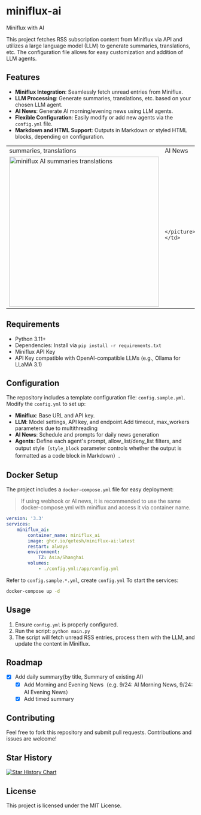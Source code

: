 # miniflux-ai
Miniflux with AI

This project fetches RSS subscription content from Miniflux via API and utilizes a large language model (LLM) to generate summaries, translations, etc. The configuration file allows for easy customization and addition of LLM agents.

## Features

- **Miniflux Integration**: Seamlessly fetch unread entries from Miniflux.
- **LLM Processing**: Generate summaries, translations, etc. based on your chosen LLM agent.
- **AI News**: Generate AI morning/evening news using LLM agents.
- **Flexible Configuration**: Easily modify or add new agents via the `config.yml` file.
- **Markdown and HTML Support**: Outputs in Markdown or styled HTML blocks, depending on configuration.

<table>
  <tr>
    <td>
      summaries, translations
    </td>
    <td>
      AI News
    </td> 
  </tr>
  <tr>
    <td> 
      <picture>
        <source media="(prefers-color-scheme: dark)" srcset="https://github.com/user-attachments/assets/3acedaee-afe8-4310-955e-f022c886a533">
        <source media="(prefers-color-scheme: light)" srcset="https://github.com/user-attachments/assets/493589e4-d52f-42bb-b5b4-a270e1633f56">
        <img alt="miniflux AI summaries translations" src="https://github.com/user-attachments/assets/493589e4-d52f-42bb-b5b4-a270e1633f56" width="400" > 
      </picture>
    </td>
    <td> 
      <picture>

      </picture>
    </td>
  </tr>
</table>

## Requirements

- Python 3.11+
- Dependencies: Install via `pip install -r requirements.txt`
- Miniflux API Key
- API Key compatible with OpenAI-compatible LLMs (e.g., Ollama for LLaMA 3.1)

## Configuration

The repository includes a template configuration file: `config.sample.yml`. Modify the `config.yml` to set up:

- **Miniflux**: Base URL and API key.
- **LLM**: Model settings, API key, and endpoint.Add timeout, max_workers parameters due to multithreading
- **AI News**: Schedule and prompts for daily news generation
- **Agents**: Define each agent's prompt, allow_list/deny_list filters, and output style（`style_block` parameter controls whether the output is formatted as a code block in Markdown）.


## Docker Setup

The project includes a `docker-compose.yml` file for easy deployment:

> If using webhook or AI news, it is recommended to use the same docker-compose.yml with miniflux and access it via container name.

```yaml
version: '3.3'
services:
    miniflux_ai:
        container_name: miniflux_ai
        image: ghcr.io/qetesh/miniflux-ai:latest
        restart: always
        environment:
            TZ: Asia/Shanghai
        volumes:
            - ./config.yml:/app/config.yml
```
Refer to `config.sample.*.yml`, create `config.yml`
To start the services:

```bash
docker-compose up -d
```

## Usage

1. Ensure `config.yml` is properly configured.
2. Run the script: `python main.py`
3. The script will fetch unread RSS entries, process them with the LLM, and update the content in Miniflux.

## Roadmap
- [x] Add daily summary(by title, Summary of existing AI)
  - [x] Add Morning and Evening News（e.g. 9/24: AI Morning News, 9/24: AI Evening News）
  - [x] Add timed summary

## Contributing

Feel free to fork this repository and submit pull requests. Contributions and issues are welcome!

## Star History

[![Star History Chart](https://api.star-history.com/svg?repos=Qetesh/miniflux-ai&type=Date)](https://star-history.com/#Qetesh/miniflux-ai&Date)

## License

This project is licensed under the MIT License.
